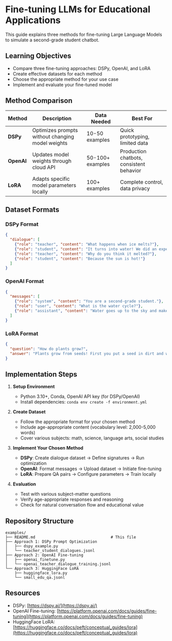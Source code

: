 # Fine-tuning LLMs for Educational Applications

This guide explains three methods for fine-tuning Large Language Models to simulate a second-grade student chatbot.

## Learning Objectives

- Compare three fine-tuning approaches: DSPy, OpenAI, and LoRA
- Create effective datasets for each method
- Choose the appropriate method for your use case
- Implement and evaluate your fine-tuned model

## Method Comparison

| Method | Description | Data Needed | Best For |
|--------|-------------|-------------|----------|
| **DSPy** | Optimizes prompts without changing model weights | 10-50 examples | Quick prototyping, limited data |
| **OpenAI** | Updates model weights through cloud API | 50-100+ examples | Production chatbots, consistent behavior |
| **LoRA** | Adapts specific model parameters locally | 100+ examples | Complete control, data privacy |

## Dataset Formats

### DSPy Format
```json
{
  "dialogue": [
    {"role": "teacher", "content": "What happens when ice melts?"},
    {"role": "student", "content": "It turns into water! We did an experiment in class."},
    {"role": "teacher", "content": "Why do you think it melted?"},
    {"role": "student", "content": "Because the sun is hot!"}
  ]
}
```

### OpenAI Format
```json
{
  "messages": [
    {"role": "system", "content": "You are a second-grade student."},
    {"role": "user", "content": "What is the water cycle?"},
    {"role": "assistant", "content": "Water goes up to the sky and makes clouds."}
  ]
}
```

### LoRA Format
```json
{
  "question": "How do plants grow?",
  "answer": "Plants grow from seeds! First you put a seed in dirt and water it."
}
```

## Implementation Steps

1. **Setup Environment**
   - Python 3.10+, Conda, OpenAI API key (for DSPy/OpenAI)
   - Install dependencies: `conda env create -f environment.yml`

2. **Create Dataset**
   - Follow the appropriate format for your chosen method
   - Include age-appropriate content (vocabulary level: 2,000-5,000 words)
   - Cover various subjects: math, science, language arts, social studies

3. **Implement Your Chosen Method**
   - **DSPy**: Create dialogue dataset → Define signatures → Run optimization
   - **OpenAI**: Format messages → Upload dataset → Initiate fine-tuning
   - **LoRA**: Prepare QA pairs → Configure parameters → Train locally

4. **Evaluation**
   - Test with various subject-matter questions
   - Verify age-appropriate responses and reasoning
   - Check for natural conversation flow and educational value

## Repository Structure

```
examples/
├── README.md                                 # This file
├── Approach 1: DSPy Prompt Optimization
│   ├── dspy_example.py
│   └── teacher_student_dialogues.jsonl
├── Approach 2: OpenAI Fine-tuning
│   ├── openai_finetune.py
│   └── openai_teacher_dialogue_training.jsonl
└── Approach 3: HuggingFace LoRA
    ├── huggingface_lora.py
    └── small_edu_qa.jsonl
```

## Resources

- DSPy: [https://dspy.ai/](https://dspy.ai/)
- OpenAI Fine-tuning: [https://platform.openai.com/docs/guides/fine-tuning](https://platform.openai.com/docs/guides/fine-tuning)
- HuggingFace LoRA: [https://huggingface.co/docs/peft/conceptual_guides/lora](https://huggingface.co/docs/peft/conceptual_guides/lora)
